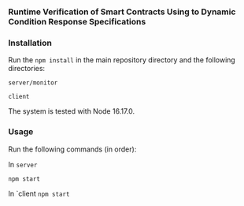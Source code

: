 ### Runtime Verification of Smart Contracts Using to Dynamic Condition Response Specifications

### Installation
Run the `npm install` in the main repository directory and the following directories:

 ```server/monitor```
 
 ```client```

The system is tested with Node 16.17.0.


### Usage
Run the following commands (in order):

In `server`

```npm start```

In `client
```npm start```

